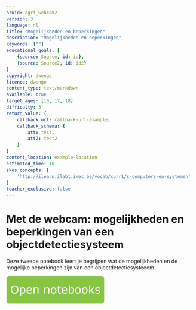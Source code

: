 ```yaml
---
hruid: agri_webcam2
version: 3
language: nl
title: "Mogelijkheden en beperkingen"
description: "Mogelijkheden en beperkingen"
keywords: [""]
educational_goals: [
    {source: Source, id: id}, 
    {source: Source2, id: id2}
]
copyright: dwengo
licence: dwengo
content_type: text/markdown
available: true
target_ages: [16, 17, 18]
difficulty: 3
return_value: {
    callback_url: callback-url-example,
    callback_schema: {
        att: test,
        att2: test2
    }
}
content_location: example-location
estimated_time: 10
skos_concepts: [
    'http://ilearn.ilabt.imec.be/vocab/curr1/s-computers-en-systemen'
]
teacher_exclusive: false
---
```


# Met de webcam: mogelijkheden en beperkingen van een objectdetectiesysteem
Deze tweede notebook leert je begrijpen wat de mogelijkheden en de mogelijke beperkingen zijn van een objectdetectiesysteeem. <br>

[![](embed/Knop.png "Knop")](https://kiks.ilabt.imec.be/jupyterhub/?id=4021 "Webcam")
